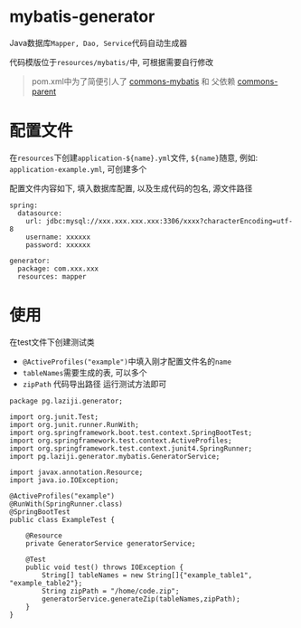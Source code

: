 # mybatis-generator

Java数据库`Mapper, Dao, Service`代码自动生成器


代码模版位于`resources/mybatis/`中, 可根据需要自行修改

> pom.xml中为了简便引人了 [commons-mybatis](https://github.com/GitHub-Laziji/commons-mybatis) 和 父依赖 [commons-parent](https://github.com/GitHub-Laziji/commons-parent) 


# 配置文件
在`resources`下创建`application-${name}.yml`文件, `${name}`随意, 例如: `application-example.yml`, 可创建多个

配置文件内容如下, 填入数据库配置, 以及生成代码的包名, 源文件路径
```
spring:
  datasource:
    url: jdbc:mysql://xxx.xxx.xxx.xxx:3306/xxxx?characterEncoding=utf-8
    username: xxxxxx
    password: xxxxxx

generator:
  package: com.xxx.xxx
  resources: mapper
```

# 使用
在test文件下创建测试类
- `@ActiveProfiles("example")`中填入刚才配置文件名的`name`
- `tableNames`需要生成的表, 可以多个
- `zipPath` 代码导出路径
运行测试方法即可
```
package pg.laziji.generator;

import org.junit.Test;
import org.junit.runner.RunWith;
import org.springframework.boot.test.context.SpringBootTest;
import org.springframework.test.context.ActiveProfiles;
import org.springframework.test.context.junit4.SpringRunner;
import pg.laziji.generator.mybatis.GeneratorService;

import javax.annotation.Resource;
import java.io.IOException;

@ActiveProfiles("example")
@RunWith(SpringRunner.class)
@SpringBootTest
public class ExampleTest {

    @Resource
    private GeneratorService generatorService;

    @Test
    public void test() throws IOException {
        String[] tableNames = new String[]{"example_table1", "example_table2"};
        String zipPath = "/home/code.zip";
        generatorService.generateZip(tableNames,zipPath);
    }
}

```
